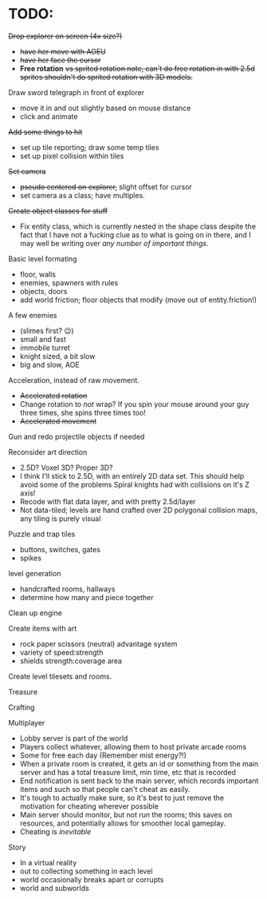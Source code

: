 # TODO:

~~Drop explorer on screen (4x size?)~~
- ~~have her move with AOEU~~
- ~~have her face the cursor~~
- **Free rotation** ~~vs sprited rotation
    note, can't do free rotation in with 2.5d sprites
    shouldn't do sprited rotation with 3D models.~~
    
    
Draw sword telegraph in front of explorer
- move it in and out slightly based on mouse distance
- click and animate
    
~~Add some things to hit~~
- set up tile reporting; draw some temp tiles
- set up pixel collision within tiles
    
~~Set camera~~
- ~~pseudo centered on explorer,~~ slight offset for cursor
- set camera as a class; have multiples.

~~Create object classes for stuff~~
- Fix entity class, which is currently nested in the shape class despite the fact that I have not a fucking clue as to what is going on in there, and I may well be writing over *any number of important things*.

Basic level formating
- floor, walls
- enemies, spawners with rules
- objects, doors
- add world friction; floor objects that modify (move out of entity.friction!) 

A few enemies
- (slimes first? :wink:)
- small and fast
- immobile turret
- knight sized, a bit slow
- big and slow, AOE
    
Acceleration, instead of raw movement.
- ~~Accelerated rotation~~
- Change rotation to *not* wrap? If you spin your mouse around your guy three times, she spins three times too!
- ~~Accelerated movement~~

Gun and redo projectile objects if needed
    
Reconsider art direction
- 2.5D? Voxel 3D? Proper 3D?
- I think I'll stick to 2.5D, with an entirely 2D data set. This should help avoid some of the problems Spiral knights had with collisions on it's Z axis!
- Recode with flat data layer, and with pretty 2.5d/layer
- Not data-tiled; levels are hand crafted over 2D polygonal collision maps, any tiling is purely visual

Puzzle and trap tiles
- buttons, switches, gates
- spikes

level generation
- handcrafted rooms, hallways
- determine how many and piece together

Clean up engine

Create items with art
- rock paper scissors (neutral) advantage system
- variety of speed:strength
- shields strength:coverage area
    
Create level tilesets and rooms.

Treasure

Crafting

Multiplayer
- Lobby server is part of the world
- Players collect whatever, allowing them to host private arcade rooms
- Some for free each day (Remember mist energy?!)
- When a private room is created, it gets an id or something from the main server and has a total treasure limit, min time, etc that is recorded
- End notification is sent back to the main server, which records important items and such so that people can't cheat as easily.
- It's tough to actually make sure, so it's best to just remove the motivation for cheating wherever possible
- Main server should monitor, but not *run* the rooms; this saves on resources, and potentially allows for smoother local gameplay.
- Cheating is *inevitable*

Story
- In a virtual reality
- out to collecting something in each level
- world occasionally breaks apart or corrupts
- world and subworlds    
